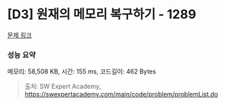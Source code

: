 # [D3] 원재의 메모리 복구하기 - 1289 

[문제 링크](https://swexpertacademy.com/main/code/problem/problemDetail.do?contestProbId=AV19AcoKI9sCFAZN) 

### 성능 요약

메모리: 58,508 KB, 시간: 155 ms, 코드길이: 462 Bytes



> 출처: SW Expert Academy, https://swexpertacademy.com/main/code/problem/problemList.do